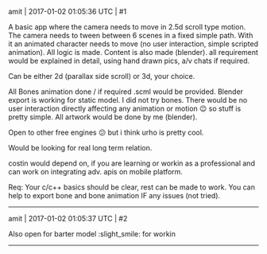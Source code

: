 amit | 2017-01-02 01:05:36 UTC | #1

A basic app where the camera needs to move in 2.5d scroll type motion.
The camera needs to tween between 6 scenes in a fixed simple path.
With it an animated character needs to move (no user interaction, simple scripted animation).
All logic is made. Content is also made (blender).
   all requirement would be explained in detail, using hand drawn pics, a/v chats if required.

Can be either 2d (parallax side scroll) or 3d, your choice.

All Bones animation done / if required .scml would be provided.
Blender export is working for static model. I did not try bones.
There would be no user interaction directly affecting any animation or motion :wink:  so stuff is pretty simple.
All artwork would be done by me (blender).

Open to other free engines   :confused:  but i think urho is pretty cool.

Would be looking for real long  term relation.

costin would depend on, if you are learning or workin as a professional and can work on integrating adv. apis on mobile platform.

Req:
Your c/c++ basics should be clear, rest can be made to work.
You can help to export bone and bone animation IF any issues (not tried).

-------------------------

amit | 2017-01-02 01:05:37 UTC | #2

Also open for barter model :slight_smile: for workin

-------------------------

